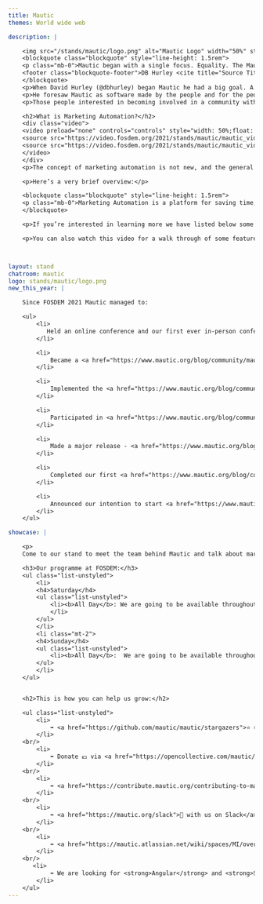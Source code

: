 ```yaml
---
title: Mautic
themes: World wide web

description: |

    <img src="/stands/mautic/logo.png" alt="Mautic Logo" width="50%" style="float:right"/>
    <blockquote class="blockquote" style="line-height: 1.5rem">
    <p class="mb-0">Mautic began with a single focus. Equality. The Mautic Community believes in giving every person the power to understand, manage, and grow their business or organisation. Mautic is focused on helping this belief become a reality by getting powerful Open Source marketing automation software into the hands of everyone.</p>
    <footer class="blockquote-footer">DB Hurley <cite title="Source Title">Founder, Mautic</cite></footer> 
    </blockquote>
    <p>When David Hurley (@dbhurley) began Mautic he had a big goal. A plan to move horizons, and change the world.</p>
    <p>He foresaw Mautic as software made by the people and for the people and as such the community became a top priority and integral part.</p>
    <p>Those people interested in becoming involved in a community with a vision to change the world should consider getting involved in Mautic. People are the priority. Equality is the goal.</p>

    <h2>What is Marketing Automation?</h2>
    <div class="video">
    <video preload="none" controls="controls" style="width: 50%;float: left;padding-right: 20px;" poster="/stands/mautic/thumbnail.png">
    <source src="https://video.fosdem.org/2021/stands/mautic/mautic_video1.mp4" type="video/mp4;">
    <source src="https://video.fosdem.org/2021/stands/mautic/mautic_video1.webm" type="video/webm;">
    </video>
    </div>
    <p>The concept of marketing automation is not new, and the general idea of automated marketing is one which most are familiar with, though the terminology may be different.</p>

    <p>Here’s a very brief overview:</p>

    <blockquote class="blockquote" style="line-height: 1.5rem">
    <p class="mb-0">Marketing Automation is a platform for saving time, eliminating errors, and improving efficiency for a wide range of marketing tasks across multiple channels.</p>
    </blockquote>

    <p>If you’re interested in learning more we have listed below some excellent resources available which give more background information to get you started.</p>

    <p>You can also watch this video for a walk through of some features that Mautic offers.</p>



layout: stand
chatroom: mautic
logo: stands/mautic/logo.png
new_this_year: |

    Since FOSDEM 2021 Mautic managed to:

    <ul>
        <li>
           Held an online conference and our first ever in-person conference in <a href="https://www.mautic.org/blog/community/mautic-conference-europe-2021-our-first-person-conference" target="_blank">Hasselt, Belgium</a>,
        </li>

        <li>
            Became a <a href="https://www.mautic.org/blog/community/mautic-authorized-cve-numbering-authority-cna" target="_blank">Certificate Numbering Authority (CNA)</a> and established a <a href="https://www.mautic.org/mautic-security-team" target="_blank">Security Team</a>,
        </li>

        <li>
            Implemented the <a href="https://www.mautic.org/blog/community/announcing-mautic-community-partners-program" target="_blank">Mautic Community Partners Program</a>,
        </li>

        <li>
            Participated in <a href="https://www.mautic.org/blog/community/get-ready-fund-oss" target="_blank">FundOSS</a>,
        </li>

        <li>
            Made a major release - <a href="https://www.mautic.org/blog/community/mautic-4-standing-tall" target="_blank">Mautic 4.0</a> including a new email and landing page builder, Composer support in core, and Symfony 4 support,
        </li>

        <li>
            Completed our first <a href="https://www.mautic.org/blog/community/results-first-mautic-community-user-survey" target="_blank">Mautic Community User Survey</a>,
        </li>

        <li>
            Announced our intention to start <a href="https://www.mautic.org/blog/community/giving-tuesday-mautic-backs-their-stack-support-open-source-projects-they-depend" target="_blank">backing our stack</a> and supporting our dependencies.
        </li>
    </ul>

showcase: |

    <p>
    Come to our stand to meet the team behind Mautic and talk about marketing automation, open marketing, getting started with Mautic, developing and building integrations with Mautic and anything else you would like to chat about!<p>

    <h3>Our programme at FOSDEM:</h3>
    <ul class="list-unstyled">
        <li>
        <h4>Saturday</h4>
        <ul class="list-unstyled">
            <li><b>All Day</b>: We are going to be available throughout the day to answer any questions and will be running a series of live demos and pre-recorded talks during the day.
            </li>
        </ul>
        </li>
        <li class="mt-2">
        <h4>Sunday</h4>
        <ul class="list-unstyled">
            <li><b>All Day</b>:  We are going to be available throughout the day to answer any questions and will be running a series of live demos and pre-recorded talks on a range of topics!</li>
        </ul>
        </li>
    </ul>


    <h2>This is how you can help us grow:</h2>

    <ul class="list-unstyled">
        <li>
            ➡️ <a href="https://github.com/mautic/mautic/stargazers">⭐ us on GitHub</a>
        </li>
    <br/>
        <li>
            ➡️ Donate 💶 via <a href="https://opencollective.com/mautic/donate">Open Collective</a> or <a href="https://github.com/sponsors/mautic/">Github Sponsors from as little as $5
        </li>
    <br/>
        <li>
            ➡️ <a href="https://contribute.mautic.org/contributing-to-mautic">Become a contributor</a>
        </li>
    <br/>
        <li>
            ➡️ <a href="https://mautic.org/slack">💬 with us on Slack</a>
        </li>
    <br/>
        <li>
            ➡️ <a href="https://mautic.atlassian.net/wiki/spaces/MI/overview">Join one of our Strategic Initiative projects</a>
        </li>
    <br/>
       <li>
            ➡️ We are looking for <strong>Angular</strong> and <strong>Symfony</strong> developers in addition to folk with <strong>UI/UX expertise</strong> to help with our <a href="https://mautic.atlassian.net/wiki/spaces/MI/pages/324436029/Mautic+Next+Generation" target="_blank">Next Generation project</a> - we are in the early stages of planning a major re-write Mautic on API Platform / Symfony 5 with a JS front-end, optimised for scale and usability.  Watch <a href="https://www.youtube.com/watch?v=A8iW7LbRqtA" target="_blank">Alan Hartless' talk</a> for more details.
        </li>
    </ul>
---
```

